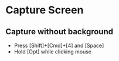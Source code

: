 # Capture Screen

## Capture without background

- Press [Shift]+[Cmd]+[4] and [Space]
- Hold [Opt] while clicking mouse
